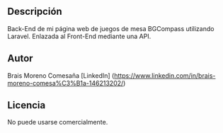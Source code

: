 
## Descripción
Back-End de mi página web de juegos de mesa BGCompass utilizando Laravel. Enlazada al Front-End mediante una API.

## Autor
Brais Moreno Comesaña
[LinkedIn] (https://www.linkedin.com/in/brais-moreno-comesa%C3%B1a-146213202/)

## Licencia
No puede usarse comercialmente.
